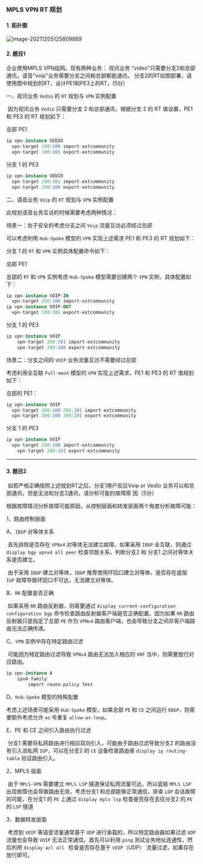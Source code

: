 ### MPLS VPN RT 规划

#### 1. 拓扑图

![image-20211205125809869](https://s2.loli.net/2021/12/05/MwneS4tflbqcuvz.png)

#### 2. 题目1

企业使用MPLS VPN组网。现有两种业务：
视讯业务 “video"只需要分支2和总部通讯，语音”voip"业务需要分支之间和总部都能通讯。
分支2的RT如图部署，请使用图中规划的RT，设计PE1和PE3上的RT。(5分）

一、视讯业务 `Vedio` 的 `RT` 规划与 `VPN` 实例配置

​	因为视讯业务 `Vedio` 只需要分支 2 和总部通讯，根据分支 2 的 RT 值设置，PE1 和 PE3 的 RT 规划如下：

总部 PE1

```sql
ip vpn-instance VEDIO
  vpn-target 100:100 import-extcommunity
  vpn-target 100:101 export-extcommunity
```

分支 1 的 PE3

```sql
ip vpn-instance VEDIO
  vpn-target 200:101 import-extcommunity
  vpn-target 200:100 export-extcommunity
```



二、语音业务 `Voip` 的 `RT` 规划与 `VPN` 实例配置

此规划语音业务互访的时候需要考虑两种情况：

场景一：处于安全的考虑分支之间 `Voip` 流量互访必须经过总部

可以考虑利用 `Hub-Spoke` 模型的 `VPN` 实现上述需求 PE1 和 PE3 的 RT 规划如下：

分支 1 的 `RT` 和 `VPN` 实例具体配置命令如下：

总部 PE1

总部的 `RT` 和 `VPN` 实例考虑 `Hub-Spoke` 模型需要创建两个 `VPN` 实例，具体配置如下：

```sql
ip vpn-instance VOIP-IN
  vpn-target 200:100 import-extcommunity
ip vpn-instance VOIP-OUT
  vpn-target 200:101 export-extcommunity
```

分支 1 的 PE3

```sql
ip vpn-instance VOIP
	vpn-target 200:101 import-extcommunity
 	vpn-target 200:100 export-extcommunity
```



场景二：分支之间的 `VOIP` 业务流量互访不需要经过总部

考虑利用全互联 `Full-mesh` 模型的 `VPN` 实现上述需求，PE1 和 PE3 的 RT 值规划如下：

总部的 PE1：

```sql
ip vpn-instance VOIP
  vpn-target 200:100 200:101 import-extcommunity
  vpn-target 200:100 200:101 export-extcommunity
```

分支 1 的 PE3

```sql
ip vpn-instance VOIP
  vpn-target 200:100 import-extcommunity
 	vpn-target 200:101 export-extcommunity
```

------

#### 3. 题目2

​	如若严格正确按照上述规划RT之后，分支1用户反应Voip or Vedio 业务可以和总部通讯，但是无法和分支2通讯，请分析可能的故障原 因（5分）

根据故障情况分析故障可能原因，从控制层面和转发层面两个角度分析故障可能：

1、路由控制层面

A、`IBGP` 对等体关系

​	首先排除是否存在 `VPNv4` 对等体无法建立故障，如果采用 `IBGP` 全互联，则通过 `display bgp vpnv4 all peer` 检查邻居关系，判断分支2 和 分支1 之间对等体关系是否建立。

​	由于采用 `IBGP` 建立对等体，`IBGP` 推荐使用环回口建立对等体，是否存在底层 `IGP` 故障导致环回口不可达，无法建立对等体。

B、`RR` 配置是否正确

​	如果采用 `RR` 路由反射器，则需要通过 `display current-configuration configuration bgp` 命令检查路由反射器客户端是否正确配置，因为如果 `RR` 路由反射器只是指定了总部 `PE` 作为 `VPNv4` 路由客户端，也会导致分支之间非客户端路由无法正确传递。

C、`VPN` 实例中存在特定路由过滤

​	可能因为特定路由过滤导致 `VPNv4` 路由无法加入相应的 `VRF` 当中，则需要放行对应路由。

```sql
ip vpn-instance A
	ipv4-family
		import route-policy Test
```

D、`Hub-Spoke` 模型的特殊配置

考虑上述场景可能采用 `Hub-Spoke` 模型，如果总部 `PE` 和 `CE` 之间运行 `EBGP`，则需要额外考虑允许 `as` 号重复 `allow-as-loop`。

E、PE 和 CE 之间引入路由执行过滤

​	分支1 需要将私网路由进行相应双向引入，可能由于路由过滤导致分支2 的路由没有引入进私网 `IGP`，可以在分支2 的 `CE` 设备检查路由表 `display ip routing-table` 验证路由引入。



2、MPLS 层面

​	由于 `MPLS-VPN` 需要建立 `MPLS LSP` 隧道保证私网流量可达，所以底层 `MPLS LSP` 出现故障也会导致路由无效，考虑分支1 和总部能够正常通信，排查 `LDP` 会话故障的可能，在分支1 的 `PE` 上通过 `display mpls lsp` 检查是否存在去往分支2 的 `PE` 的 `LSP` 隧道



3、数据转发层面

​	考虑到 `VOIP` 等语音流量通常基于 `UDP` 进行承载的，所以特定路由器如果过滤 `UDP` 流量也会导致 `VOIP` 无法正常通信。首先可以利用 `ping` 测试业务地址连通性，然后利用 `display acl all ` 检查是否存在基于 `VOIP`（UDP） 流量过滤，如果存在放行即可。

